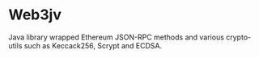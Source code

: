 # Web3jv
Java library wrapped Ethereum JSON-RPC methods and various crypto-utils such as Keccack256, Scrypt and ECDSA.
